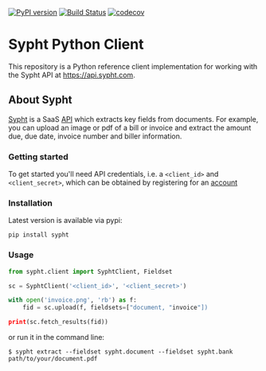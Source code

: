 [![PyPI version](https://badge.fury.io/py/sypht.svg)](https://badge.fury.io/py/sypht) [![Build Status](https://api.travis-ci.org/sypht-team/sypht-python-client.svg?branch=master)](https://travis-ci.org/sypht-team/sypht-python-client) [![codecov](https://codecov.io/gh/sypht-team/sypht-python-client/branch/master/graph/badge.svg)](https://codecov.io/gh/sypht-team/sypht-python-client)

# Sypht Python Client
This repository is a Python reference client implementation for working with the Sypht API at https://api.sypht.com.

## About Sypht
[Sypht](https://sypht.com) is a SaaS [API]((https://docs.sypht.com/)) which extracts key fields from documents. For 
example, you can upload an image or pdf of a bill or invoice and extract the amount due, due date, invoice number 
and biller information. 

### Getting started
To get started you'll need API credentials, i.e. a `<client_id>` and `<client_secret>`, which can be obtained by registering
for an [account](https://www.sypht.com/signup/developer)

### Installation

Latest version is available via pypi:

```
pip install sypht
```

### Usage

```python
from sypht.client import SyphtClient, Fieldset

sc = SyphtClient('<client_id>', '<client_secret>')

with open('invoice.png', 'rb') as f:
    fid = sc.upload(f, fieldsets=["document, "invoice"])

print(sc.fetch_results(fid))
```

or run it in the command line:

```
$ sypht extract --fieldset sypht.document --fieldset sypht.bank path/to/your/document.pdf
```
